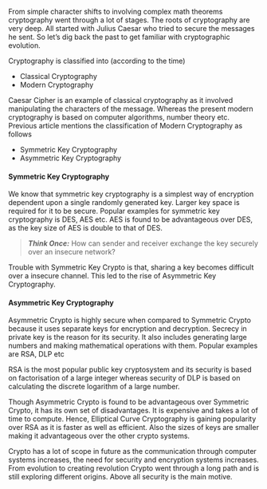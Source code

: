 From simple character shifts to involving complex math theorems cryptography went through a lot of stages. The roots of cryptography are very deep. All started with Julius Caesar who tried to secure the messages he sent. So let’s dig back the past to get familiar with cryptographic evolution.

Cryptography is classified into (according to the time)
* Classical Cryptography
* Modern Cryptography

Caesar Cipher is an example of classical cryptography as it involved manipulating the characters of the message. Whereas the present modern cryptography is based on computer algorithms, number theory etc. Previous article mentions the classification of Modern Cryptography as follows
* Symmetric Key Cryptography
* Asymmetric Key Cryptography

#### Symmetric Key Cryptography
We know that symmetric key cryptography is a simplest way of encryption dependent upon a single randomly generated key. Larger key space is required for it to be secure. Popular examples for symmetric key cryptography is DES, AES etc.
AES is found to be advantageous over DES, as the key size of AES is double to that of DES.

> **_Think Once:_** How can sender and receiver exchange the key securely over an insecure network?

Trouble with Symmetric Key Crypto is that, sharing a key becomes difficult over a insecure channel. This led to the rise of Asymmetric Key Cryptography. 

#### Asymmetric Key Cryptography
Asymmetric Crypto is highly secure when compared to Symmetric Crypto because it uses separate keys for encryption and decryption. Secrecy in private key is the reason for its security. It also includes generating large numbers and making mathematical operations with them. Popular examples are RSA, DLP etc

RSA is the most popular public key cryptosystem and its security is based on factorisation of a large integer whereas security of DLP is based on calculating the discrete logarithm of a large number. 

Though Asymmetric Crypto is found to be advantageous over Symmetric Crypto, it has its own set of disadvantages. It is expensive and takes a lot of time to compute. Hence, Elliptical Curve Cryptography is gaining popularity over RSA as it is faster as well as efficient. Also the sizes of keys are smaller making it advantageous over the other crypto systems. 

Crypto has a lot of scope in future as the communication through computer systems increases, the need for security and encryption systems increases. From evolution to creating revolution Crypto went through a long path and is still exploring different origins. Above all security is the main motive.

